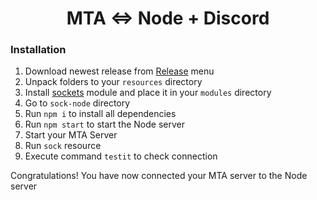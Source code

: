 <h1 align="center">MTA <=> Node + Discord</h1>

### Installation
1. Download newest release from [Release](./releases) menu
2. Unpack folders to your `resources` directory
3. Install [sockets](https://wiki.mtasa.com/Modules/Sockets) module and place it in your `modules` directory
4. Go to `sock-node` directory
5. Run `npm i` to install all dependencies
6. Run `npm start` to start the Node server
7. Start your MTA Server
8. Run `sock` resource
9. Execute command `testit` to check connection

Congratulations! You have now connected your MTA server to the Node server
